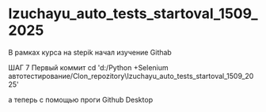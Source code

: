 # Izuchayu_auto_tests_startoval_1509_2025
В рамках курса на stepik начал изучение Githab

ШАГ 7                           Первый коммит
cd 'd:/Python +Selenium автотестирование/Clon_repozitory\Izuchayu_auto_tests_startoval_1509_2025'

а теперь с помощью проги Github Desktop



